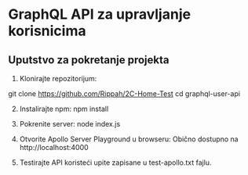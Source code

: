 # GraphQL API za upravljanje korisnicima

## Uputstvo za pokretanje projekta

1. Klonirajte repozitorijum:

git clone https://github.com/Rippah/2C-Home-Test
cd graphql-user-api

2. Instalirajte npm:
npm install

3. Pokrenite server:
node index.js

4. Otvorite Apollo Server Playground u browseru:
Obično dostupno na http://localhost:4000

5. Testirajte API koristeći upite zapisane u test-apollo.txt fajlu.
